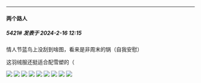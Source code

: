 ﻿*****

####  两个路人  
##### 5421#       发表于 2024-2-16 12:15

情人节蓝鸟上没刮到啥图，看来是非周末的锅（自我安慰）

这羽绒服还挺适合配雪塑的（

<img src="https://p.inari.site/guest/24-02/16/65cee0cca6cc8.jpg" referrerpolicy="no-referrer">
<img src="https://p.inari.site/guest/24-02/16/65cee0e02acac.jpg" referrerpolicy="no-referrer">
<img src="https://p.inari.site/guest/24-02/16/65cee0e0885db.jpg" referrerpolicy="no-referrer">
<img src="https://p.inari.site/guest/24-02/16/65cee10044e90.jpg" referrerpolicy="no-referrer">
<img src="https://p.inari.site/guest/24-02/16/65cee1084eae6.jpg" referrerpolicy="no-referrer">
<img src="https://p.inari.site/guest/24-02/16/65cee109a7908.jpg" referrerpolicy="no-referrer">
<img src="https://p.inari.site/guest/24-02/16/65cee10b95b9c.jpg" referrerpolicy="no-referrer">
<img src="https://p.inari.site/guest/24-02/16/65cee1298970f.jpg" referrerpolicy="no-referrer">
<img src="https://p.inari.site/guest/24-02/16/65cee12a67f42.jpg" referrerpolicy="no-referrer">

